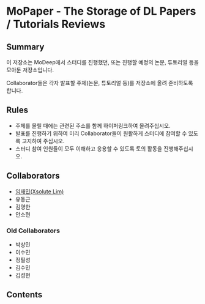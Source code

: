 # MoPaper - The Storage of DL Papers / Tutorials Reviews

## Summary

이 저장소는 MoDeep에서 스터디를 진행했던, 또는 진행할 예정의 논문, 튜토리얼 등을 모아둔 저장소입니다.

Collaborator들은 각자 발표할 주제(논문, 튜토리얼 등)를 저장소에 올려 준비하도록 합니다.

## Rules

* 주제를 올릴 때에는 관련된 주소를 함께 하이퍼링크하여 올려주십시오.
* 발표를 진행하기 위하여 미리 Collaborator들이 원활하게 스터디에 참여할 수 있도록 고지하여 주십시오.
* 스터디 참여 인원들이 모두 이해하고 응용할 수 있도록 토의 활동을 진행해주십시오.

## Collaborators

* [임재민(Xsolute Lim)](https://github.com/xsolute)
* 유동근
* 김영한
* 안소현

### Old Collaborators

* 박상민
* 이수민
* 정필성
* 김수민
* 김성현

## Contents

